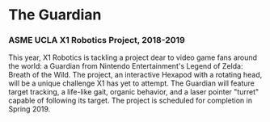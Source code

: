 # The Guardian

### ASME UCLA X1 Robotics Project, 2018-2019

This year, X1 Robotics is tackling a project dear to video game fans around the world: a Guardian from Nintendo Entertainment's Legend of Zelda: Breath of the Wild. The project, an interactive Hexapod with a rotating head, will be a unique challenge X1 has yet to attempt. The Guardian will feature target tracking, a life-like gait, organic behavior, and a laser pointer "turret" capable of following its target. The project is scheduled for completion in Spring 2019.

